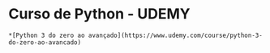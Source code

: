 # Curso de Python - UDEMY

    *[Python 3 do zero ao avançado](https://www.udemy.com/course/python-3-do-zero-ao-avancado)